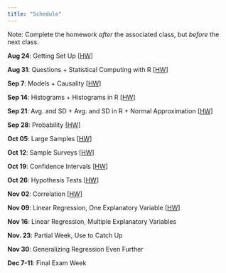```yaml
---
title: "Schedule"
---
```


Note: Complete the homework *after* the associated class, but *before* the next class.


**Aug 24**: Getting Set Up [[HW](01-hw-tools.html)]  

**Aug 31**: Questions + Statistical Computing with R [[HW](02-hw-questions-computing.html)]    

**Sep 7**: Models + Causality [[HW](03-hw-models-causality.html)]   

**Sep 14**: Histograms + Histograms in R [[HW](04-hw-histograms.html)]   

**Sep 21**: Avg. and SD + Avg. and SD in R + Normal Approximation [[HW](05-hw-avg-sd-normal-approx.html)]     

**Sep 28**: Probability [[HW](06-hw-probability.html)]  

**Oct 05**: Large Samples [[HW](07-hw-large-samples.html)]  

**Oct 12**: Sample Surveys [[HW](08-hw-sample-surveys.html)]      

**Oct 19**: Confidence Intervals [[HW](09-hw-ci.html)]  

**Oct 26**: Hypothesis Tests [[HW](10-hw-p.html)]    

**Nov 02**: Correlation [[HW](11-hw-correlation.html)]    

**Nov 09**: Linear Regression, One Explanatory Variable [[HW](12-hw-regression.html)]   

**Nov 16**: Linear Regression, Multiple Explanatory Variables  

**Nov. 23**: Partial Week, Use to Catch Up  

**Nov 30**: Generalizing Regression Even Further  

**Dec 7-11**: Final Exam Week  

